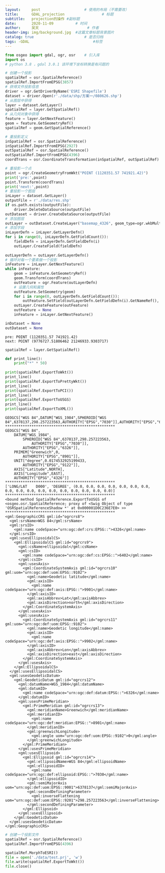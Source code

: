 ```yaml
---
layout:     post   				    # 使用的布局（不需要改）
title:      GDAL_projection 				# 标题 
subtitle:   projection的操作 #副标题
date:       2020-11-09			# 时间
author:     吴天 						# 作者
header-img: img/background.jpg 	#这篇文章标题背景图片
catalog: true 						# 是否归档
tags: -GDAL								#标签
---
```


```python
from osgeo import gdal, ogr, osr    # 引入库
import os
# python 3.8 ，gdal 3.0.1 该环境下坐标转换是有问题的
```


```python
# 创建一个投影
spatialRef = osr.SpatialReference()
spatialRef.ImportFromEPSG(3857)
# 获得文件投影信息
driver = ogr.GetDriverByName('ESRI Shapefile')
dataset = driver.Open(r'./data/shp/方案一/080626.shp')
# 从图层中获得
layer = dataset.GetLayer()
spatialRef = layer.GetSpatialRef()
# 从几何对象中获得
feature = layer.GetNextFeature()
geom = feature.GetGeometryRef()
spatialRef = geom.GetSpatialReference()
```


```python
# 重投影定义
inSpatialRef = osr.SpatialReference()
inSpatialRef.ImportFromEPSG(2927)
outSpatialRef = osr.SpatialReference()
outSpatialRef.ImportFromEPSG(4396)
coordTrans = osr.CoordinateTransformation(inSpatialRef, outSpatialRef)

# 重投影一个点
point = ogr.CreateGeometryFromWkt("POINT (1120351.57 741921.42)")
print('pre:',point)
point.Transform(coordTrans)
print('next:',point)
# 重投影一个图层
inLayer = dataset.GetLayer()
outputFile = r'./data/res.shp'
if os.path.exists(outputFile):
    driver.DeleteDataSource(outputFile)
outDataset = driver.CreateDataSource(outputFile)
# 添加图层
outLayer = outDataset.CreateLayer("basemap_4326", geom_type=ogr.wkbMultiPolygon)
# 添加字段
inLayerDefn = inLayer.GetLayerDefn()
for i in range(0, inLayerDefn.GetFieldCount()):
    fieldDefn = inLayerDefn.GetFieldDefn(i)
    outLayer.CreateField(fieldDefn)
    
outLayerDefn = outLayer.GetLayerDefn()
# 循环对每一个要素做一个投影
inFeature = inLayer.GetNextFeature()
while inFeature:
    geom = inFeature.GetGeometryRef()
    geom.Transform(coordTrans)
    outFeature = ogr.Feature(outLayerDefn)
    # 设置几何和属性
    outFeature.SetGeometry(geom)
    for i in range(0, outLayerDefn.GetFieldCount()):
        outFeature.SetField(outLayerDefn.GetFieldDefn(i).GetNameRef(), inFeature.GetField(i))
    outLayer.CreateFeature(outFeature)
    outFeature = None
    inFeature = inLayer.GetNextFeature()

inDataset = None
outDataset = None
```

    pre: POINT (1120351.57 741921.42)
    next: POINT (9776727.51806462 21246933.9303717)
    


```python
spatialRef = layer.GetSpatialRef()

def print_line():
    print("*" * 50)
    
print(spatialRef.ExportToWkt())
print_line()
print(spatialRef.ExportToPrettyWkt())
print_line()
print(spatialRef.ExportToPCI())
print_line()
print(spatialRef.ExportToUSGS)
print_line()
print(spatialRef.ExportToXML())
```

    GEOGCS["WGS 84",DATUM["WGS_1984",SPHEROID["WGS 84",6378137,298.257223563,AUTHORITY["EPSG","7030"]],AUTHORITY["EPSG","6326"]],PRIMEM["Greenwich",0,AUTHORITY["EPSG","8901"]],UNIT["degree",0.0174532925199433,AUTHORITY["EPSG","9122"]],AXIS["Latitude",NORTH],AXIS["Longitude",EAST],AUTHORITY["EPSG","4326"]]
    **************************************************
    GEOGCS["WGS 84",
        DATUM["WGS_1984",
            SPHEROID["WGS 84",6378137,298.257223563,
                AUTHORITY["EPSG","7030"]],
            AUTHORITY["EPSG","6326"]],
        PRIMEM["Greenwich",0,
            AUTHORITY["EPSG","8901"]],
        UNIT["degree",0.0174532925199433,
            AUTHORITY["EPSG","9122"]],
        AXIS["Latitude",NORTH],
        AXIS["Longitude",EAST],
        AUTHORITY["EPSG","4326"]]
    **************************************************
    ['LONG/LAT    D000', 'DEGREE', (0.0, 0.0, 0.0, 0.0, 0.0, 0.0, 0.0, 0.0, 0.0, 0.0, 0.0, 0.0, 0.0, 0.0, 0.0, 0.0, 0.0)]
    **************************************************
    <bound method SpatialReference.ExportToUSGS of <osgeo.osr.SpatialReference; proxy of <Swig Object of type 'OSRSpatialReferenceShadow *' at 0x000001D0C236E7E0> >>
    **************************************************
    <gml:GeographicCRS gml:id="ogrcrs8">
      <gml:srsName>WGS 84</gml:srsName>
      <gml:srsID>
        <gml:name codeSpace="urn:ogc:def:crs:EPSG::">4326</gml:name>
      </gml:srsID>
      <gml:usesEllipsoidalCS>
        <gml:EllipsoidalCS gml:id="ogrcrs9">
          <gml:csName>ellipsoidal</gml:csName>
          <gml:csID>
            <gml:name codeSpace="urn:ogc:def:cs:EPSG::">6402</gml:name>
          </gml:csID>
          <gml:usesAxis>
            <gml:CoordinateSystemAxis gml:id="ogrcrs10" gml:uom="urn:ogc:def:uom:EPSG::9102">
              <gml:name>Geodetic latitude</gml:name>
              <gml:axisID>
                <gml:name codeSpace="urn:ogc:def:axis:EPSG::">9901</gml:name>
              </gml:axisID>
              <gml:axisAbbrev>Lat</gml:axisAbbrev>
              <gml:axisDirection>north</gml:axisDirection>
            </gml:CoordinateSystemAxis>
          </gml:usesAxis>
          <gml:usesAxis>
            <gml:CoordinateSystemAxis gml:id="ogrcrs11" gml:uom="urn:ogc:def:uom:EPSG::9102">
              <gml:name>Geodetic longitude</gml:name>
              <gml:axisID>
                <gml:name codeSpace="urn:ogc:def:axis:EPSG::">9902</gml:name>
              </gml:axisID>
              <gml:axisAbbrev>Lon</gml:axisAbbrev>
              <gml:axisDirection>east</gml:axisDirection>
            </gml:CoordinateSystemAxis>
          </gml:usesAxis>
        </gml:EllipsoidalCS>
      </gml:usesEllipsoidalCS>
      <gml:usesGeodeticDatum>
        <gml:GeodeticDatum gml:id="ogrcrs12">
          <gml:datumName>WGS_1984</gml:datumName>
          <gml:datumID>
            <gml:name codeSpace="urn:ogc:def:datum:EPSG::">6326</gml:name>
          </gml:datumID>
          <gml:usesPrimeMeridian>
            <gml:PrimeMeridian gml:id="ogrcrs13">
              <gml:meridianName>Greenwich</gml:meridianName>
              <gml:meridianID>
                <gml:name codeSpace="urn:ogc:def:meridian:EPSG::">8901</gml:name>
              </gml:meridianID>
              <gml:greenwichLongitude>
                <gml:angle uom="urn:ogc:def:uom:EPSG::9102">0</gml:angle>
              </gml:greenwichLongitude>
            </gml:PrimeMeridian>
          </gml:usesPrimeMeridian>
          <gml:usesEllipsoid>
            <gml:Ellipsoid gml:id="ogrcrs14">
              <gml:ellipsoidName>WGS 84</gml:ellipsoidName>
              <gml:ellipsoidID>
                <gml:name codeSpace="urn:ogc:def:ellipsoid:EPSG::">7030</gml:name>
              </gml:ellipsoidID>
              <gml:semiMajorAxis uom="urn:ogc:def:uom:EPSG::9001">6378137</gml:semiMajorAxis>
              <gml:secondDefiningParameter>
                <gml:inverseFlattening uom="urn:ogc:def:uom:EPSG::9201">298.257223563</gml:inverseFlattening>
              </gml:secondDefiningParameter>
            </gml:Ellipsoid>
          </gml:usesEllipsoid>
        </gml:GeodeticDatum>
      </gml:usesGeodeticDatum>
    </gml:GeographicCRS>
    
    


```python
# 创建一个投影文件
spatialRef = osr.SpatialReference()
spatialRef.ImportFromEPSG(4396)

spatialRef.MorphToESRI()
file = open('./data/test.prj', 'w')
file.write(spatialRef.ExportToWkt())
file.close()
```
